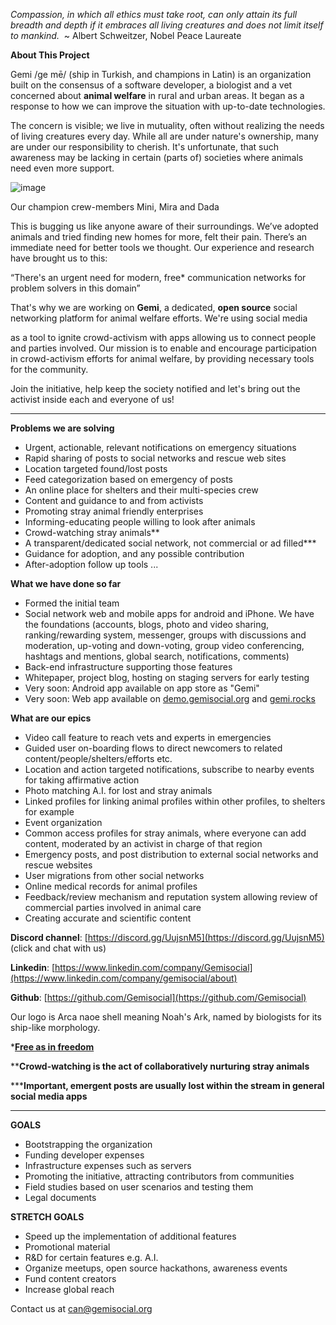 _Compassion, in which all ethics must take root, can only attain its full breadth and depth if it embraces all living creatures and does not limit itself to mankind.&nbsp;&nbsp;_~ Albert Schweitzer, Nobel Peace Laureate

**About This Project**

Gemi /ge mē/ (ship in Turkish, and champions in Latin) is an organization built on the consensus of a software developer, a biologist and a vet concerned about **animal welfare** in rural and urban areas. It began as a response to how we can improve the situation with up-to-date technologies.

The concern is visible; we live in mutuality, often without realizing the needs of living creatures every day. While all are under nature's ownership, many are under our responsibility to cherish. It's unfortunate, that such awareness may be lacking in certain (parts of) societies where animals need even more support.

![image](https://66.media.tumblr.com/9376997c54befb03be37ebb4a396679b/tumblr_inline_po3lju1U0u1wzef04_540.jpg)

Our champion crew-members Mini, Mira and Dada

This is bugging us like anyone aware of their surroundings. We’ve adopted animals and tried finding new homes for more, felt their pain. There’s an immediate need for better tools we thought. Our experience and research have brought us to this:

“There's an urgent need for modern, free* communication networks for problem solvers in this domain”

That's why we are working on&nbsp;**Gemi**, a dedicated, **open source** social networking platform for animal welfare efforts. We're using social media 

as a tool to ignite crowd-activism with apps allowing us to connect people and parties involved. Our mission is to enable and encourage participation in crowd-activism efforts for animal welfare, by providing necessary tools for the community.

Join the initiative, help keep the society notified and let's bring out the activist inside each and everyone of us!

* * *

**[](http://gemisocial.org/)Problems we are solving**[
](http://gemisocial.org/)

*   Urgent, actionable, relevant notifications on emergency situations
*   Rapid sharing of posts to social networks and rescue web sites
*   Location targeted found/lost posts
*   Feed categorization based on emergency of posts
*   An online place for shelters and their multi-species crew
*   Content and guidance to and from activists
*   Promoting stray animal friendly enterprises
*   Informing-educating people willing to look after animals
*   Crowd-watching stray animals**
*   A transparent/dedicated social network, not commercial or ad filled***
*   Guidance for adoption, and any possible contribution
*   After-adoption follow up tools ...

**What we have done so far**

*   Formed the initial team
*   Social network web and mobile apps for android and iPhone. We have the foundations (accounts, blogs, photo and video sharing, ranking/rewarding system, messenger, groups with discussions and moderation, up-voting and down-voting, group video conferencing, hashtags and mentions, global search, notifications, comments)
*   Back-end infrastructure supporting those features
*   Whitepaper, project blog, hosting on staging servers for early testing
*   Very soon: Android app available on app store as "Gemi"
*   Very soon: Web app available on [demo.gemisocial.org](http://demo.gemisocial.org/) and [gemi.rocks](http://gemi.rocks/)

**What are our epics**

*   Video call feature to reach vets and experts in emergencies
*   Guided user on-boarding flows to direct newcomers to related content/people/shelters/efforts etc.
*   Location and action targeted notifications, subscribe to nearby events for taking affirmative action
*   Photo matching A.I. for lost and stray animals
*   Linked profiles for linking animal profiles within other profiles, to shelters for example
*   Event organization
*   Common access profiles for stray animals, where everyone can add content, moderated by an activist in charge of that region
*   Emergency posts, and post distribution to external social networks and rescue websites
*   User migrations from other social networks
*   Online medical records for animal profiles
*   Feedback/review mechanism and reputation system allowing review of commercial parties involved in animal care
*   Creating accurate and scientific content

**Discord channel**: [https://discord.gg/UujsnM5](https://discord.gg/UujsnM5) (click and chat with us)

**Linkedin**: [https://www.linkedin.com/company/Gemisocial](https://www.linkedin.com/company/gemisocial/about)

**Github**: [https://github.com/Gemisocial](https://github.com/Gemisocial)

Our logo is Arca naoe shell meaning Noah's Ark, named by biologists for its ship-like morphology.

***[Free as in freedom](https://www.gnu.org/philosophy/free-sw.en.html)**

****Crowd-watching is the act of collaboratively nurturing stray animals**

*****Important, emergent posts are usually lost within the stream in general social media apps**

* * *

**GOALS**

*   Bootstrapping the organization
*   Funding developer expenses
*   Infrastructure expenses such as servers
*   Promoting the initiative, attracting contributors from communities
*   Field studies based on user scenarios and testing them
*   Legal documents

**STRETCH GOALS**

*   Speed up the implementation of additional features
*   Promotional material
*   R&amp;D for certain features e.g.
     A.I.
*   Organize meetups, open source hackathons, awareness events
*   Fund content creators
*   Increase global reach

Contact us at [can@gemisocial.org](mailto:can@gemisocial.org)
